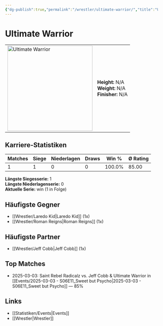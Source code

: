 ```yaml
---
{"dg-publish":true,"permalink":"/wrestler/ultimate-warrior/","title":"Ultimate Warrior","tags":["wrestler"],"noteIcon":""}
---
```



# Ultimate Warrior

<table>
        <tr>
        <td><img src="https://github.com/CptSpaulding1980/choke-slam-wrestling/releases/download/images/Ultimate_Warrior.png" width="280" alt="Ultimate Warrior"></td>
        <td>
        <b>Height:</b> N/A<br>
        <b>Weight:</b> N/A<br>
        <b>Finisher:</b> N/A<br>
        </td>
        </tr>
        </table>
        
## Karriere-Statistiken

| Matches | Siege | Niederlagen | Draws | Win % | Ø Rating |
|---------|-------|-------------|-------|-------|-----------|
| 1 | 1 | 0 | 0 | 100.0% | 85.00 |

**Längste Siegesserie:** 1<br>**Längste Niederlagenserie:** 0<br>**Aktuelle Serie:** win (1 in Folge)


## Häufigste Gegner
- [[Wrestler/Laredo Kid\|Laredo Kid]] (1x)
- [[Wrestler/Roman Reigns\|Roman Reigns]] (1x)

## Häufigste Partner
- [[Wrestler/Jeff Cobb\|Jeff Cobb]] (1x)

## Top Matches
- 2025-03-03: Saint Rebel Radicalz vs. Jeff Cobb & Ultimate Warrior in [[Events/2025-03-03 - S06E11_Sweet but Psycho\|2025-03-03 - S06E11_Sweet but Psycho]] — 85%

## Links
- [[Statistiken/Events\|Events]]
- [[Wrestler\|Wrestler]]
